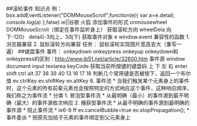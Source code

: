##滚轮事件
    知识点
           例： box.addEventListener("DOMMouseScroll",function(e){
                    var a=e.detail;
                    console.log(a)
                 },false)
                                        ie||谷歌                       火狐
             添加事件的形式            onmousewheel                DOMMouseScroll（绑定在事件监听身上）
             获取滚轮方向              wheelDela 向下-120）       detail(-3向上，3向下)
             获取事件对象                e                           window.event
    兼容性的函数
        1.  浏览器兼容
        2.  鼠标滚轮方向兼容
    任务： 鼠标滚轮实现图片宽高变大（重写一遍）
##键盘事件
    事件： onkeydown onkeypress onkeyup
    onkeydown和onkeypress的区别：http://www.jb51.net/article/32600.htm
    事件源 window document input  textarea
    keyCode 获取当前所按键的键盘码
             上  下  左  右          enter      shift     ctrl  alt
              37   38  39  40           13         16        17    18
    判断几个常用键是否被按下，返回一个布尔值
                ev.ctrlKey       ev.shiftKey         ev.altKey
8. 事件流
    * 当我们触发某个元素身上的事件时，这个元素的所有前辈元素也会按照特定的方式响应这个事件，这种响应顺序，我们称之为事件流
    * 分类
        1. 冒泡型事件流
            * 从最明确（最小）的事件源到最不明确（最大）的事件源依次响应
        2. 捕获型事件流
            * 从最不明确的事件源到最明确的事件源
    * 阻止事件流
        *                ie6-8                         ff
                ev.cancelBubble=true          ev.stopPropagation();
      * 事件委派
          * 把原先加给子元素的事件绑定到父元素身上
